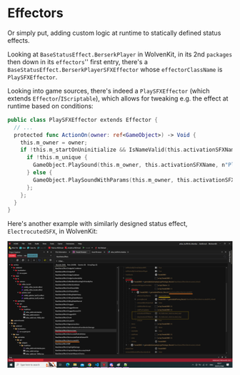 # Effectors

Or simply put, adding custom logic at runtime to statically defined status effects.

Looking at `BaseStatusEffect.BerserkPlayer` in WolvenKit,
in its 2nd `packages` then down in its `effectors`'' first entry,
there's a `BaseStatusEffect.BerserkPlayerSFXEffector` whose `effectorClassName` is `PlaySFXEffector`.

Looking into game sources, there's indeed a `PlaySFXEffector` (which extends `Effector`/`IScriptable`),
which allows for tweaking e.g. the effect at runtime based on conditions:

```swift
public class PlaySFXEffector extends Effector {
  // ...
  protected func ActionOn(owner: ref<GameObject>) -> Void {
    this.m_owner = owner;
    if !this.m_startOnUninitialize && IsNameValid(this.activationSFXName) {
      if !this.m_unique {
        GameObject.PlaySound(this.m_owner, this.activationSFXName, n"PlaySFXEffector");
      } else {
        GameObject.PlaySoundWithParams(this.m_owner, this.activationSFXName, n"PlaySFXEffector", audioAudioEventFlags.Unique);
      };
    };
  }
}
```

Here's another example with similarly designed status effect, `ElectrocutedSFX`, in WolvenKit:

![Electrocuted PlaySFXEffector](./pictures/RED-SFX-effectors.png)
